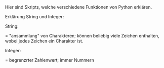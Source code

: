 Hier sind Skripts, welche verschiedene Funktionen von Python erklären.


Erklärung String und Integer:

String:

= "ansammlung" von Charakteren; können beliebig viele Zeichen enthalten, wobei jedes Zeichen ein Charakter ist.


Integer:

= begrenzrter Zahlenwert; immer Nummern 
